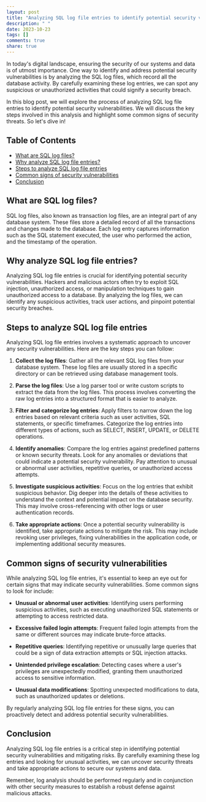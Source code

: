 ```yaml
---
layout: post
title: "Analyzing SQL log file entries to identify potential security vulnerabilities"
description: " "
date: 2023-10-23
tags: []
comments: true
share: true
---
```


In today's digital landscape, ensuring the security of our systems and data is of utmost importance. One way to identify and address potential security vulnerabilities is by analyzing the SQL log files, which record all the database activity. By carefully examining these log entries, we can spot any suspicious or unauthorized activities that could signify a security breach.

In this blog post, we will explore the process of analyzing SQL log file entries to identify potential security vulnerabilities. We will discuss the key steps involved in this analysis and highlight some common signs of security threats. So let's dive in!

## Table of Contents
- [What are SQL log files?](#what-are-sql-log-files)
- [Why analyze SQL log file entries?](#why-analyze-sql-log-file-entries)
- [Steps to analyze SQL log file entries](#steps-to-analyze-sql-log-file-entries)
- [Common signs of security vulnerabilities](#common-signs-of-security-vulnerabilities)
- [Conclusion](#conclusion)

## What are SQL log files?
SQL log files, also known as transaction log files, are an integral part of any database system. These files store a detailed record of all the transactions and changes made to the database. Each log entry captures information such as the SQL statement executed, the user who performed the action, and the timestamp of the operation.

## Why analyze SQL log file entries?
Analyzing SQL log file entries is crucial for identifying potential security vulnerabilities. Hackers and malicious actors often try to exploit SQL injection, unauthorized access, or manipulation techniques to gain unauthorized access to a database. By analyzing the log files, we can identify any suspicious activities, track user actions, and pinpoint potential security breaches.

## Steps to analyze SQL log file entries
Analyzing SQL log file entries involves a systematic approach to uncover any security vulnerabilities. Here are the key steps you can follow:

1. **Collect the log files**: Gather all the relevant SQL log files from your database system. These log files are usually stored in a specific directory or can be retrieved using database management tools.

2. **Parse the log files**: Use a log parser tool or write custom scripts to extract the data from the log files. This process involves converting the raw log entries into a structured format that is easier to analyze.

3. **Filter and categorize log entries**: Apply filters to narrow down the log entries based on relevant criteria such as user activities, SQL statements, or specific timeframes. Categorize the log entries into different types of actions, such as SELECT, INSERT, UPDATE, or DELETE operations.

4. **Identify anomalies**: Compare the log entries against predefined patterns or known security threats. Look for any anomalies or deviations that could indicate a potential security vulnerability. Pay attention to unusual or abnormal user activities, repetitive queries, or unauthorized access attempts.

5. **Investigate suspicious activities**: Focus on the log entries that exhibit suspicious behavior. Dig deeper into the details of these activities to understand the context and potential impact on the database security. This may involve cross-referencing with other logs or user authentication records.

6. **Take appropriate actions**: Once a potential security vulnerability is identified, take appropriate actions to mitigate the risk. This may include revoking user privileges, fixing vulnerabilities in the application code, or implementing additional security measures.

## Common signs of security vulnerabilities
While analyzing SQL log file entries, it's essential to keep an eye out for certain signs that may indicate security vulnerabilities. Some common signs to look for include:

- **Unusual or abnormal user activities**: Identifying users performing suspicious activities, such as executing unauthorized SQL statements or attempting to access restricted data.

- **Excessive failed login attempts**: Frequent failed login attempts from the same or different sources may indicate brute-force attacks.

- **Repetitive queries**: Identifying repetitive or unusually large queries that could be a sign of data extraction attempts or SQL injection attacks.

- **Unintended privilege escalation**: Detecting cases where a user's privileges are unexpectedly modified, granting them unauthorized access to sensitive information.

- **Unusual data modifications**: Spotting unexpected modifications to data, such as unauthorized updates or deletions.

By regularly analyzing SQL log file entries for these signs, you can proactively detect and address potential security vulnerabilities.

## Conclusion
Analyzing SQL log file entries is a critical step in identifying potential security vulnerabilities and mitigating risks. By carefully examining these log entries and looking for unusual activities, we can uncover security threats and take appropriate actions to secure our systems and data.

Remember, log analysis should be performed regularly and in conjunction with other security measures to establish a robust defense against malicious attacks.